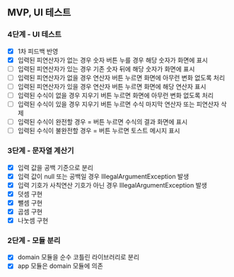 ## MVP, UI 테스트

### 4단계 - UI 테스트
- [x] 1차 피드백 반영
- [x] 입력된 피연산자가 없는 경우 숫자 버튼 누를 경우 해당 숫자가 화면에 표시
- [ ] 입력된 피연산자가 있는 경우 기존 숫자 뒤에 해당 숫자가 화면에 표시
- [ ] 입력된 피연산자가 없을 경우 연산자 버튼 누르면 화면에 아무런 변화 없도록 처리
- [ ] 입력된 피연산자가 있을 경우 연산자 버튼 누르면 화면에 해당 연산자 표시
- [ ] 입력된 수식이 없을 경우 지우기 버튼 누르면 화면에 아무런 변화 없도록 처리
- [ ] 입력된 수식이 있을 경우 지우기 버튼 누르면 수식 마지막 연산자 또는 피연산자 삭제
- [ ] 입력된 수식이 완전할 경우 = 버튼 누르면 수식의 결과 화면에 표시
- [ ] 입력된 수식이 불완전할 경우 = 버튼 누르면 토스트 메시지 표시

### 3단계 - 문자열 계산기
- [x] 입력 값을 공백 기준으로 분리
- [x] 입력 값이 null 또는 공백일 경우 IllegalArgumentException 발생
- [x] 입력 기호가 사칙연산 기호가 아닌 경우 IllegalArgumentException 발생
- [x] 덧셈 구현
- [x] 뺄셈 구현
- [x] 곱셈 구현
- [x] 나눗셈 구현

### 2단계 - 모듈 분리
- [x] domain 모듈을 순수 코틀린 라이브러리로 분리
- [x] app 모듈은 domain 모듈에 의존